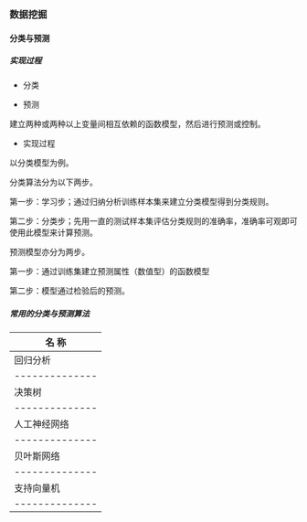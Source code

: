 ### 数据挖掘

#### 分类与预测

##### 实现过程

  * 分类

  * 预测

  建立两种或两种以上变量间相互依赖的函数模型，然后进行预测或控制。

  * 实现过程

  以分类模型为例。

  分类算法分为以下两步。

  第一步：学习步；通过归纳分析训练样本集来建立分类模型得到分类规则。

  第二步：分类步；先用一直的测试样本集评估分类规则的准确率，准确率可观即可使用此模型来计算预测。

  预测模型亦分为两步。

  第一步：通过训练集建立预测属性（数值型）的函数模型

  第二步：模型通过检验后的预测。

##### 常用的分类与预测算法


|     名 称       |
| -------------- |
|   回归分析      |
| -------------- |
|   决策树        |
| -------------- |
|   人工神经网络   |
| -------------- |
|   贝叶斯网络    |
| -------------- |
|   支持向量机    |
| -------------- |


